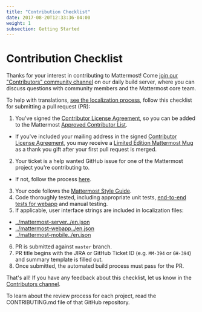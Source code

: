 ```yaml
---
title: "Contribution Checklist"
date: 2017-08-20T12:33:36-04:00
weight: 1
subsection: Getting Started
---
```


# Contribution Checklist

Thanks for your interest in contributing to Mattermost! Come [join our "Contributors" community channel](https://pre-release.mattermost.com/core/channels/tickets) on our daily build server, where you can discuss questions with community members and the Mattermost core team.

To help with translations, [see the localization process](https://docs.mattermost.com/developer/localization.html), follow this checklist for submitting a pull request (PR):

1. You've signed the [Contributor License Agreement](http://www.mattermost.org/mattermost-contributor-agreement/), so you can be added to the Mattermost [Approved Contributor List](https://docs.google.com/spreadsheets/d/1NTCeG-iL_VS9bFqtmHSfwETo5f-8MQ7oMDE5IUYJi_Y/pubhtml?gid=0&single=true).
 - If you've included your mailing address in the signed [Contributor License Agreement](https://www.mattermost.org/mattermost-contributor-agreement/), you may receive a [Limited Edition Mattermost Mug](https://forum.mattermost.org/t/limited-edition-mattermost-mugs/143) as a thank you gift after your first pull request is merged.
2. Your ticket is a help wanted GitHub issue for one of the Mattermost project you're contributing to.
 - If not, follow the process [here](/contribute/contributions-without-ticket).
3. Your code follows the [Mattermost Style Guide](http://docs.mattermost.com/developer/style-guide.html).
4. Code thoroughly tested, including appropriate unit tests, [end-to-end tests for webapp](https://docs.mattermost.com/developer/webapp-end-to-end-testing.html) and manual testing.
5. If applicable, user interface strings are included in localization files:
 - [../mattermost-server../en.json](https://github.com/mattermost/mattermost-server/blob/master/i18n/en.json)
 - [../mattermost-webapp../en.json](https://github.com/mattermost/mattermost-webapp/blob/master/i18n/en.json)
 - [../mattermost-mobile../en.json](https://github.com/mattermost/mattermost-mobile/blob/master/assets/base/i18n/en.json)
6. PR is submitted against `master` branch.
7. PR title begins with the JIRA or GitHub Ticket ID (e.g. `MM-394` or `GH-394`) and summary template is filled out.
8. Once submitted, the automated build process must pass for the PR.

That's all! If you have any feedback about this checklist, let us know in the [Contributors channel](https://pre-release.mattermost.com/core/channels/tickets).

To learn about the review process for each project, read the CONTRIBUTING.md file of that GitHub repository.
